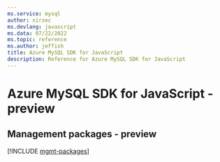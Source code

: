 ```yaml
---
ms.service: mysql
author: xirzec
ms.devlang: javascript
ms.data: 07/22/2022
ms.topic: reference
ms.author: jeffish
title: Azure MySQL SDK for JavaScript
description: Reference for Azure MySQL SDK for JavaScript
---
```

# Azure MySQL SDK for JavaScript - preview

## Management packages - preview
[!INCLUDE [mgmt-packages](mysql-mgmt-index.md)]